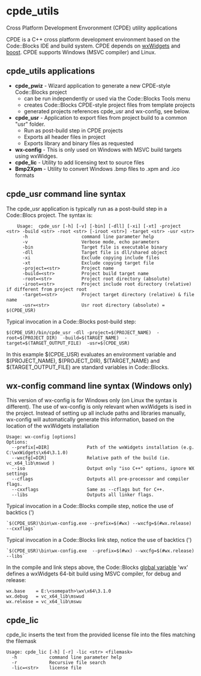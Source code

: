 # cpde_utils
Cross Platform Development Envoronment (CPDE) utility applications

CPDE is a C++ cross platform development environment based on the Code::Blocks IDE and build system. CPDE  depends on [wxWidgets](https://www.wxwidgets.org/) and [boost](http://www.boost.org/). CPDE supports Windows (MSVC compiler) and Linux. 

## cpde_utils applications
* **cpde_pwiz** - Wizard application to generate a new CPDE-style Code::Blocks project 
  * can be run independently or used via the Code::Blocks Tools menu
  * creates Code::Blocks CPDE-style project files from template projects 
  * generated projects references cpde_usr and wx-config, see below.
* **cpde_usr** - Application to export files from project build to a common "usr" folder. 
  * Run as post-build step in CPDE projects
  * Exports all header files in project
  * Exports library and binary files as requested
* **wx-config** - This is only used on Windows with MSVC build targets using wxWidges. 
* **cpde_lic** - Utility to add licensing text to source files
* **Bmp2Xpm** - Utility to convert Windows .bmp files to .xpm and .ico formats

## cpde_usr command line syntax
The cpde_usr application is typically run as a post-build step in a Code::Blocs project. The syntax is:

	    Usage:  cpde_usr [-h] [-v] [-bin] [-dll] [-xi] [-xt] -project <str> -build <str> -root <str> [-iroot <str>] -target <str> -usr <str>
	      -h                    command line parameter help
	      -v                    Verbose mode, echo parameters
	      -bin                  Target file is executable binary
	      -dll                  Target file is dll/shared object
	      -xi                   Exclude copying include files
	      -xt                   Exclude copying target file
	      -project=<str>        Project name
	      -build=<str>          Project build target name
	      -root=<str>           Project root directory (absolute)
	      -iroot=<str>          Project include root directory (relative) if different from project root
	      -target=<str>         Project target directory (relative) & file name
	      -usr=<str>            Usr root directory (absolute) = $(CPDE_USR)    

Typical invocation in a Code::Blocks post-build step:

    $(CPDE_USR)/bin/cpde_usr -dll -project=$(PROJECT_NAME)  -root=$(PROJECT_DIR)  -build=$(TARGET_NAME)  -target=$(TARGET_OUTPUT_FILE)  -usr=$(CPDE_USR)
    
In this example $(CPDE_USR) evaluates an environment variable and $(PROJECT_NAME), $(PROJECT_DIR), $(TARGET_NAME) and $(TARGET_OUTPUT_FILE) are standard variables in Code::Blocks.

## wx-config command line syntax (Windows only)
This version of wx-config is for Windows only (on Linux the syntax is different). The use of wx-config is only relevant when wxWidgets is ised in the project. Instead of setting up all include paths and libraries manually, wx-config will automatically generate this information, based on the location of the wxWidgets installation

    Usage: wx-config [options]
    Options:
      --prefix[=DIR]              Path of the wxWidgets installation (e.g. C:\wxWidgets\x64\3.1.0)
      --wxcfg[=DIR]               Relative path of the build (ie. vc_x64_lib\mswud )
      --iso                       Output only "iso C++" options, ignore WX settings
      --cflags                    Outputs all pre-processor and compiler flags.
      --cxxflags                  Same as --cflags but for C++.
      --libs                      Outputs all linker flags.

Typical invocation in a Code::Blocks compile step, notice the use of backtics (') 

    `$(CPDE_USR)\bin\wx-config.exe --prefix=$(#wx) --wxcfg=$(#wx.release) --cxxflags`
    
Typical invocation in a Code::Blocks link step, notice the use of backtics (')   

    `$(CPDE_USR)\bin\wx-config.exe  --prefix=$(#wx) --wxcfg=$(#wx.release) --libs`
    
In the compile and link steps above, the Code::Blocks [global variable](http://wiki.codeblocks.org/index.php/Global_compiler_variables) 'wx' defines a wxWidgets 64-bit build using MSVC compiler, for debug and release:

    wx.base    = E:\<somepath>\wx\x64\3.1.0
    wx.debug   = vc_x64_lib\mswud
    wx.release = vc_x64_lib\mswu
    
    
## cpde_lic
cpde_lic inserts the text from the provided license file into the files matching the filemask

    Usage: cpde_lic [-h] [-r] -lic <str> <filemask>
      -h            command line parameter help
      -r            Recursive file search
      -lic=<str>    license file    
